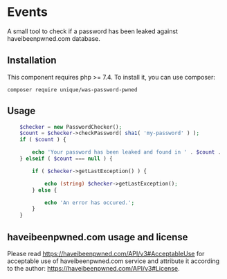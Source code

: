 # Events

A small tool to check if a password has been leaked against haveibeenpwned.com database.

## Installation
This component requires php >= 7.4. To install it, you can use composer:
```
composer require unique/was-password-pwned
```

## Usage
```php
    $checker = new PasswordChecker();
    $count = $checker->checkPassword( sha1( 'my-password' ) );
    if ( $count ) {

        echo 'Your password has been leaked and found in ' . $count . ' databases.';
    } elseif ( $count === null ) {

        if ( $checker->getLastException() ) {

            echo (string) $checker->getLastException();
        } else {

            echo 'An error has occured.';
        }
    }
```

## haveibeenpwned.com usage and license
Please read https://haveibeenpwned.com/API/v3#AcceptableUse for acceptable use of haveibeenpwned.com service and attribute it according to the author:
https://haveibeenpwned.com/API/v3#License.

